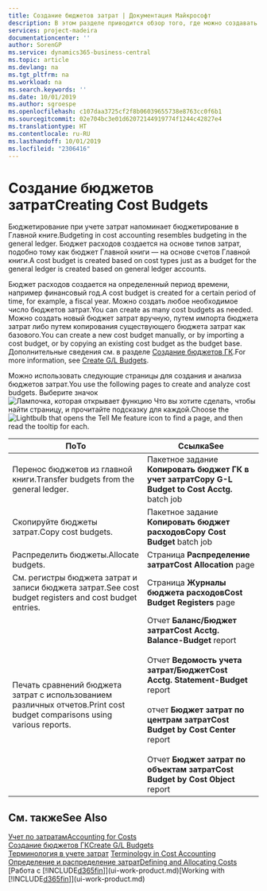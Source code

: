 ```yaml
---
title: Создание бюджетов затрат | Документация Майкрософт
description: В этом разделе приводится обзор того, где можно создавать и анализировать бюджеты затрат.
services: project-madeira
documentationcenter: ''
author: SorenGP
ms.service: dynamics365-business-central
ms.topic: article
ms.devlang: na
ms.tgt_pltfrm: na
ms.workload: na
ms.search.keywords: ''
ms.date: 10/01/2019
ms.author: sgroespe
ms.openlocfilehash: c107daa3725cf2f8b06039655738e8763cc0f6b1
ms.sourcegitcommit: 02e704bc3e01d62072144919774f1244c42827e4
ms.translationtype: HT
ms.contentlocale: ru-RU
ms.lasthandoff: 10/01/2019
ms.locfileid: "2306416"
---
```

# <a name="creating-cost-budgets"></a><span data-ttu-id="8d816-103">Создание бюджетов затрат</span><span class="sxs-lookup"><span data-stu-id="8d816-103">Creating Cost Budgets</span></span>
<span data-ttu-id="8d816-104">Бюджетирование при учете затрат напоминает бюджетирование в Главной книге.</span><span class="sxs-lookup"><span data-stu-id="8d816-104">Budgeting in cost accounting resembles budgeting in the general ledger.</span></span> <span data-ttu-id="8d816-105">Бюджет расходов создается на основе типов затрат, подобно тому как бюджет Главной книги — на основе счетов Главной книги.</span><span class="sxs-lookup"><span data-stu-id="8d816-105">A cost budget is created based on cost types just as a budget for the general ledger is created based on general ledger accounts.</span></span>  

<span data-ttu-id="8d816-106">Бюджет расходов создается на определенный период времени, например финансовый год.</span><span class="sxs-lookup"><span data-stu-id="8d816-106">A cost budget is created for a certain period of time, for example, a fiscal year.</span></span> <span data-ttu-id="8d816-107">Можно создать любое необходимое число бюджетов затрат.</span><span class="sxs-lookup"><span data-stu-id="8d816-107">You can create as many cost budgets as needed.</span></span> <span data-ttu-id="8d816-108">Можно создать новый бюджет затрат вручную, путем импорта бюджета затрат либо путем копирования существующего бюджета затрат как базового.</span><span class="sxs-lookup"><span data-stu-id="8d816-108">You can create a new cost budget manually, or by importing a cost budget, or by copying an existing cost budget as the budget base.</span></span> <span data-ttu-id="8d816-109">Дополнительные сведения см. в разделе [Создание бюджетов ГК](finance-how-create-budgets.md).</span><span class="sxs-lookup"><span data-stu-id="8d816-109">For more information, see [Create G/L Budgets](finance-how-create-budgets.md).</span></span>

<span data-ttu-id="8d816-110">Можно использовать следующие страницы для создания и анализа бюджетов затрат.</span><span class="sxs-lookup"><span data-stu-id="8d816-110">You use the following pages to create and analyze cost budgets.</span></span> <span data-ttu-id="8d816-111">Выберите значок ![Лампочка, которая открывает функцию Что вы хотите сделать](media/ui-search/search_small.png "Что вы хотите сделать"), чтобы найти страницу, и прочитайте подсказку для каждой.</span><span class="sxs-lookup"><span data-stu-id="8d816-111">Choose the ![Lightbulb that opens the Tell Me feature](media/ui-search/search_small.png "Tell me what you want to do") icon to find a page, and then read the tooltip for each.</span></span>

|<span data-ttu-id="8d816-112">По</span><span class="sxs-lookup"><span data-stu-id="8d816-112">To</span></span>|<span data-ttu-id="8d816-113">Ссылка</span><span class="sxs-lookup"><span data-stu-id="8d816-113">See</span></span>|  
|--------|---------|  
|<span data-ttu-id="8d816-114">Перенос бюджетов из главной книги.</span><span class="sxs-lookup"><span data-stu-id="8d816-114">Transfer budgets from the general ledger.</span></span>|<span data-ttu-id="8d816-115">Пакетное задание **Копировать бюджет ГК в учет затрат**</span><span class="sxs-lookup"><span data-stu-id="8d816-115">**Copy G-L Budget to Cost Acctg.** batch job</span></span>|  
|<span data-ttu-id="8d816-116">Скопируйте бюджеты затрат.</span><span class="sxs-lookup"><span data-stu-id="8d816-116">Copy cost budgets.</span></span>|<span data-ttu-id="8d816-117">Пакетное задание **Копировать бюджет расходов**</span><span class="sxs-lookup"><span data-stu-id="8d816-117">**Copy Cost Budget** batch job</span></span>|  
|<span data-ttu-id="8d816-118">Распределить бюджеты.</span><span class="sxs-lookup"><span data-stu-id="8d816-118">Allocate budgets.</span></span>|<span data-ttu-id="8d816-119">Страница **Распределение затрат**</span><span class="sxs-lookup"><span data-stu-id="8d816-119">**Cost Allocation** page</span></span>|  
|<span data-ttu-id="8d816-120">См. регистры бюджета затрат и записи бюджета затрат.</span><span class="sxs-lookup"><span data-stu-id="8d816-120">See cost budget registers and cost budget entries.</span></span>|<span data-ttu-id="8d816-121">Страница **Журналы бюджета расходов**</span><span class="sxs-lookup"><span data-stu-id="8d816-121">**Cost Budget Registers** page</span></span>|  
|<span data-ttu-id="8d816-122">Печать сравнений бюджета затрат с использованием различных отчетов.</span><span class="sxs-lookup"><span data-stu-id="8d816-122">Print cost budget comparisons using various reports.</span></span>|<span data-ttu-id="8d816-123">Отчет **Баланс/Бюджет затрат**</span><span class="sxs-lookup"><span data-stu-id="8d816-123">**Cost Acctg. Balance-Budget** report</span></span><br /><br /> <span data-ttu-id="8d816-124">Отчет **Ведомость учета затрат/Бюджет**</span><span class="sxs-lookup"><span data-stu-id="8d816-124">**Cost Acctg. Statement-Budget** report</span></span><br /><br /> <span data-ttu-id="8d816-125">отчет **Бюджет затрат по центрам затрат**</span><span class="sxs-lookup"><span data-stu-id="8d816-125">**Cost Budget by Cost Center** report</span></span><br /><br /> <span data-ttu-id="8d816-126">Отчет **Бюджет затрат по объектам затрат**</span><span class="sxs-lookup"><span data-stu-id="8d816-126">**Cost Budget by Cost Object** report</span></span>|  

## <a name="see-also"></a><span data-ttu-id="8d816-127">См. также</span><span class="sxs-lookup"><span data-stu-id="8d816-127">See Also</span></span>  
[<span data-ttu-id="8d816-128">Учет по затратам</span><span class="sxs-lookup"><span data-stu-id="8d816-128">Accounting for Costs</span></span>](finance-manage-cost-accounting.md)  
[<span data-ttu-id="8d816-129">Создание бюджетов ГК</span><span class="sxs-lookup"><span data-stu-id="8d816-129">Create G/L Budgets</span></span>](finance-how-create-budgets.md)  
<span data-ttu-id="8d816-130">[Терминология в учете затрат](finance-terminology-in-cost-accounting.md) </span><span class="sxs-lookup"><span data-stu-id="8d816-130">[Terminology in Cost Accounting](finance-terminology-in-cost-accounting.md) </span></span>  
[<span data-ttu-id="8d816-131">Определение и распределение затрат</span><span class="sxs-lookup"><span data-stu-id="8d816-131">Defining and Allocating Costs</span></span>](finance-define-and-allocate-costs.md)  
<span data-ttu-id="8d816-132">[Работа с [!INCLUDE[d365fin](includes/d365fin_md.md)]](ui-work-product.md)</span><span class="sxs-lookup"><span data-stu-id="8d816-132">[Working with [!INCLUDE[d365fin](includes/d365fin_md.md)]](ui-work-product.md)</span></span>
